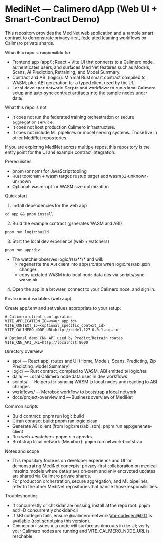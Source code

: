 # MediNet — Calimero dApp (Web UI + Smart‑Contract Demo)

This repository provides the MediNet web application and a sample smart contract to demonstrate privacy‑first, federated learning workflows on Calimero private shards.

What this repo is responsible for

- Frontend app (app/): React + Vite UI that connects to a Calimero node, authenticates users, and surfaces MediNet features such as Models, Scans, AI Prediction, Retraining, and Model Summary.
- Contract and ABI (logic/): Minimal Rust smart contract compiled to WASM, plus ABI generation for a typed client used by the UI.
- Local developer network: Scripts and workflows to run a local Calimero setup and auto‑sync contract artifacts into the sample nodes under data/.

What this repo is not

- It does not run the federated training orchestration or secure aggregation service.
- It does not host production Calimero infrastructure.
- It does not include ML pipelines or model serving systems. Those live in other MediNet repositories.

If you are exploring MediNet across multiple repos, this repository is the entry point for the UI and example contract integration.

Prerequisites

- pnpm (or npm) for JavaScript tooling
- Rust toolchain + wasm target: rustup target add wasm32-unknown-unknown
- Optional: wasm-opt for WASM size optimization

Quick start

1) Install dependencies for the web app

```
cd app && pnpm install
```

2) Build the example contract (generates WASM and ABI)

```
pnpm run logic:build
```

3) Start the local dev experience (web + watchers)

```
pnpm run app:dev
```

- The watcher observes logic/res/**/* and will:
  - regenerate the ABI client into app/src/api when logic/res/abi.json changes
  - copy updated WASM into local node data dirs via scripts/sync-wasm.sh

4) Open the app in a browser, connect to your Calimero node, and sign in.

Environment variables (web app)

Create app/.env and set values appropriate to your setup:

```
# Calimero client configuration
VITE_APPLICATION_ID=<your_app_id>
VITE_CONTEXT_ID=<optional_specific_context_id>
VITE_CALIMERO_NODE_URL=http://node1.127.0.0.1.nip.io

# Optional demo CNN API used by Predict/Retrain routes
VITE_CNN_API_URL=http://localhost:8000
```

Directory overview

- app/ — React app, routes and UI (Home, Models, Scans, Predicting, Zip Predicting, Model Summary)
- logic/ — Rust contract, compiled to WASM, ABI emitted to logic/res
- data/ — Local Calimero node data used in dev workflows
- scripts/ — Helpers for syncing WASM to local nodes and reacting to ABI changes
- workflows/ — Merobox workflow to bootstrap a local network
- docs/project-overview.md — Business overview of MediNet

Common scripts

- Build contract: pnpm run logic:build
- Clean contract build: pnpm run logic:clean
- Generate ABI client (from logic/res/abi.json): pnpm run app:generate-client
- Run web + watchers: pnpm run app:dev
- Bootstrap local network (Merobox): pnpm run network:bootstrap

Notes and scope

- This repository focuses on developer experience and UI for demonstrating MediNet concepts: privacy‑first collaboration on medical imaging models where data stays on‑prem and only encrypted updates are shared via Calimero private shards.
- For production orchestration, secure aggregation, and ML pipelines, refer to the other MediNet repositories that handle those responsibilities.

Troubleshooting

- If concurrently or chokidar are missing, install at the repo root: pnpm add -D concurrently chokidar-cli
- If ABI codegen fails, ensure @calimero-network/abi-codegen@0.1.1 is available (root script pins this version).
- Connection issues to a node will surface as timeouts in the UI; verify your Calimero nodes are running and VITE_CALIMERO_NODE_URL is reachable.


